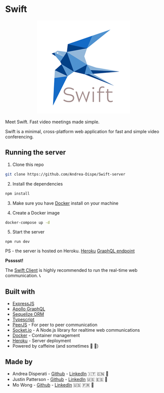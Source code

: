 # Swift

<p align="center">
  <img src="assets/readmeswift.png" />
</p>

Meet Swift. Fast video meetings made simple.

Swift is a minimal, cross-platform web application for fast and simple video conferencing.

## Running the server

1. Clone this repo
```bash
git clone https://github.com/Andrea-Dispe/Swift-server
```
2. Install the dependencies
```bash
npm install
```
3. Make sure you have [Docker](https://www.docker.com/) install on your machine

4. Create a Docker image
```bash
docker-compose up -d
```
5. Start the server
```
npm run dev
```

PS - the server is hosted on Heroku.
[Heroku](http://fathomless-eyrie-92787.herokuapp.com/)
[GraphQL endpoint](http://fathomless-eyrie-92787.herokuapp.com/graphql)

**Pssssst!**

The [Swift Client](https://github.com/Andrea-Dispe/Swift-client) is highly recommended to run the real-time web communication. 📞

## Built with
* [ExpressJS](https://expressjs.com/)
* [Apollo GraphQL](https://www.apollographql.com/docs/)
* [Sequelize ORM](https://sequelize.org/)
* [Typescript](https://www.typescriptlang.org/)
* [PeerJS](https://peerjs.com/) - For peer to peer communication
* [Socket.io](https://socket.io/) - A Node.js library for realtime web communications
* [Docker](https://www.docker.com/) - Container management
* [Heroku](https://www.heroku.com/) - Server deployment
* Powered by caffeine (and sometimes 🍷 🍻)

## Made by
* Andrea Disperati - [Github](https://github.com/Andrea-Dispe) - [LinkedIn](https://www.linkedin.com/in/andrea-dispe/) 🇮🇹 🇨🇳 🍝
* Justin Patterson - [Github](https://github.com/ajustinpatterson) - [LinkedIn](https://www.linkedin.com/in/ajustinpatterson/) 🇺🇸 🇪🇸 🍦
* Mo Wong - [Github](https://github.com/ommwong) - [LinkedIn](https://www.linkedin.com/in/mowong1) 🇺🇸 🇫🇷 🍜




